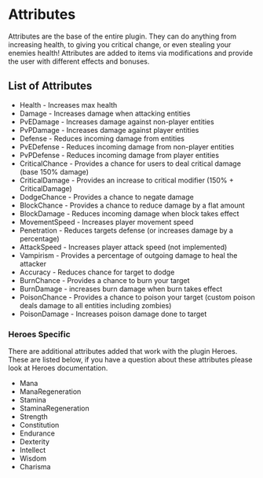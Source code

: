 # Attributes #

Attributes are the base of the entire plugin. They can do anything from increasing health, to giving you critical change, or even stealing your enemies health! Attributes are added to items via modifications and provide the user with different effects and bonuses.

## List of Attributes ##

* Health - Increases max health
* Damage - Increases damage when attacking entities
* PvEDamage - Increases damage against non-player entities
* PvPDamage - Increases damage against player entities
* Defense - Reduces incoming damage from entities
* PvEDefense - Reduces incoming damage from non-player entities
* PvPDefense - Reduces incoming damage from player entities
* CriticalChance - Provides a chance for users to deal critical damage (base 150% damage)
* CriticalDamage - Provides an increase to critical modifier (150% + CriticalDamage)
* DodgeChance - Provides a chance to negate damage
* BlockChance - Provides a chance to reduce damage by a flat amount
* BlockDamage - Reduces incoming damage when block takes effect
* MovementSpeed - Increases player movement speed
* Penetration - Reduces targets defense (or increases damage by a percentage)
* AttackSpeed - Increases player attack speed (not implemented)
* Vampirism - Provides a percentage of outgoing damage to heal the attacker
* Accuracy - Reduces chance for target to dodge
* BurnChance - Provides a chance to burn your target
* BurnDamage - increases burn damage when burn takes effect
* PoisonChance - Provides a chance to poison your target (custom poison deals damage to all entities including zombies)
* PoisonDamage - Increases poison damage done to target

### Heroes Specific ###

There are additional attributes added that work with the plugin Heroes. These are listed below, if you have a question about these attributes please look at Heroes documentation.

* Mana
* ManaRegeneration
* Stamina
* StaminaRegeneration
* Strength
* Constitution
* Endurance
* Dexterity
* Intellect
* Wisdom
* Charisma